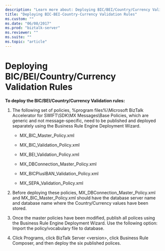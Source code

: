 ```yaml
---
description: "Learn more about: Deploying BIC/BEI/Country/Currency Validation Rules"
title: "Deploying BIC-BEI-Country-Currency Validation Rules"
ms.custom: ""
ms.date: "06/08/2017"
ms.prod: "biztalk-server"
ms.reviewer: ""
ms.suite: ""
ms.topic: "article"
---
```

# Deploying BIC/BEI/Country/Currency Validation Rules
**To deploy the BIC/BEI/Country/Currency Validation rules:**  
  
1.  The following set of policies, %program files%\Microsoft BizTalk Accelerator for SWIFT\SDK\MX Messages\Base Policies, which are generic and not message-specific, need to be published and deployed separately using the Business Rule Engine Deployment Wizard.  
  
    -   MX_BIC_Master_Policy.xml  
  
    -   MX_BIC_Validation_Policy.xml  
  
    -   MX_BEI_Validation_Policy.xml  
  
    -   MX_DBConnection_Master_Policy.xml  
  
    -   MX_BICPlusIBAN_Validation_Policy.xml  
  
    -   MX_SEPA_Validation_Policy.xml  
  
2.  Before deploying these policies, MX_DBConnection_Master_Policy.xml and MX_BIC_Master_Policy.xml should have the database server name and database name where the Country/Currency values have been stored.  
  
3.  Once the master policies have been modified, publish all polices using the Business Rule Engine Deployment Wizard. Use the following option: Import the policy/vocabulary file to database.  
  
4.  Click Programs, click BizTalk Server \<version\>, click Business Rule Composer, and then deploy the six published polices.
